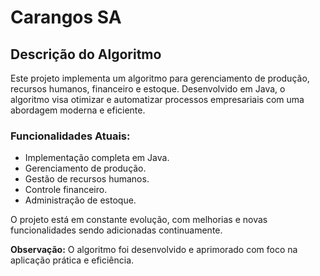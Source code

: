 # Carangos SA

## Descrição do Algoritmo

Este projeto implementa um algoritmo para gerenciamento de produção, recursos humanos, financeiro e estoque. Desenvolvido em Java, o algoritmo visa otimizar e automatizar processos empresariais com uma abordagem moderna e eficiente.

### Funcionalidades Atuais:
- Implementação completa em Java.
- Gerenciamento de produção.
- Gestão de recursos humanos.
- Controle financeiro.
- Administração de estoque.

O projeto está em constante evolução, com melhorias e novas funcionalidades sendo adicionadas continuamente.

**Observação:** O algoritmo foi desenvolvido e aprimorado com foco na aplicação prática e eficiência.

